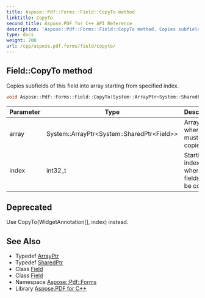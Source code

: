 ```yaml
---
title: Aspose::Pdf::Forms::Field::CopyTo method
linktitle: CopyTo
second_title: Aspose.PDF for C++ API Reference
description: 'Aspose::Pdf::Forms::Field::CopyTo method. Copies subfields of this field into array starting from specified index in C++.'
type: docs
weight: 200
url: /cpp/aspose.pdf.forms/field/copyto/
---
```

## Field::CopyTo method


Copies subfields of this field into array starting from specified index.

```cpp
void Aspose::Pdf::Forms::Field::CopyTo(System::ArrayPtr<System::SharedPtr<Field>> array, int32_t index)
```


| Parameter | Type | Description |
| --- | --- | --- |
| array | System::ArrayPtr\<System::SharedPtr\<Field\>\> | Array where field must be copied. |
| index | int32_t | Starting index where fields will be copied. |

## Deprecated
Use CopyTo(WidgetAnnotation[], index) instead. 

## See Also

* Typedef [ArrayPtr](../../../system/arrayptr/)
* Typedef [SharedPtr](../../../system/sharedptr/)
* Class [Field](../)
* Class [Field](../)
* Namespace [Aspose::Pdf::Forms](../../)
* Library [Aspose.PDF for C++](../../../)

